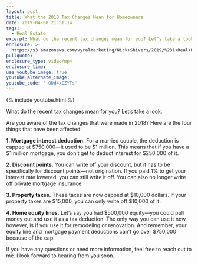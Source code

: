 ```yaml
---
layout: post
title: What the 2018 Tax Changes Mean for Homeowners
date: 2019-04-08 21:51:14
tags:
  - Real Estate
excerpt: What do the recent tax changes mean for you? Let’s take a look.
enclosure: >-
  https://s3.amazonaws.com/vyralmarketing/Nick+Shivers/2019/%231+Real+Estate+Team+in+the+Portland+Metro+_+SW+Washington+Tax+Changes.mp4
pullquote:
enclosure_type: video/mp4
enclosure_time:
use_youtube_image: true
youtube_alternate_image:
youtube_code: '-ODd4xCZYTs'
---
```


{% include youtube.html %}

What do the recent tax changes mean for you? Let’s take a look.

Are you aware of the tax changes that were made in 2018? Here are the four things that have been affected:

**1. Mortgage interest deduction.** For a married couple, the deduction is capped at $750,000—it used to be $1 million. This means that if you have a $1 million mortgage, you don’t get to deduct interest for $250,000 of it.

**2. Discount points.** You can write off your discount, but it has to be specifically for discount points—not origination. If you paid 1% to get your interest rate lowered, you can still write it off. You can also no longer write off private mortgage insurance.

**3. Property taxes.** These taxes are now capped at $10,000 dollars. If your property taxes are $15,000, you can only write off $10,000 of it.

**4. Home equity lines.** Let’s say you had $500,000 equity—you could pull money out and use it as a tax deduction. The only way you can use it now, however, is if you use it for remodeling or renovation. And remember, your equity line and mortgage payment deductions can’t go over $750,000 because of the cap.

If you have any questions or need more information, feel free to reach out to me. I look forward to hearing from you soon.<br>&nbsp;